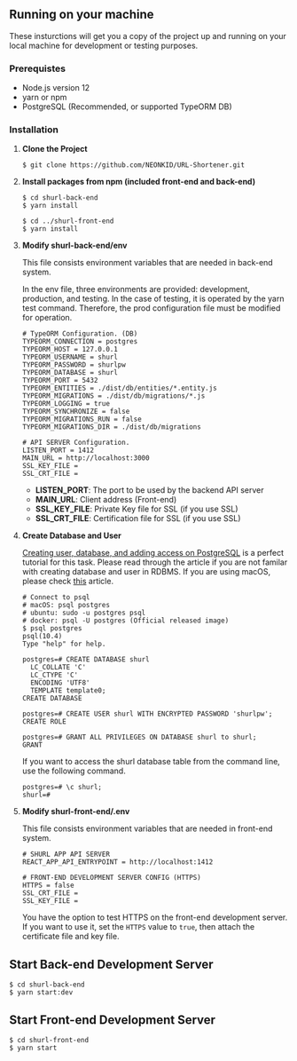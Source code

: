 ## Running on your machine

These insturctions will get you a copy of the project up and running on your local machine for development or testing purposes.



### Prerequistes

* Node.js version 12
* yarn or npm
* PostgreSQL (Recommended, or supported TypeORM DB)



### Installation

1. **Clone the Project**

   ```
   $ git clone https://github.com/NEONKID/URL-Shortener.git
   ```

2. **Install packages from npm (included front-end and back-end)**

   ```
   $ cd shurl-back-end
   $ yarn install
   
   $ cd ../shurl-front-end
   $ yarn install
   ```

3. **Modify shurl-back-end/env**

   This file consists environment variables that are needed in back-end system.

   In the env file, three environments are provided: development, production, and testing. In the case of testing, it is operated by the yarn test command. Therefore, the prod configuration file must be modified for operation.

   ```
   # TypeORM Configuration. (DB)
   TYPEORM_CONNECTION = postgres
   TYPEORM_HOST = 127.0.0.1
   TYPEORM_USERNAME = shurl
   TYPEORM_PASSWORD = shurlpw
   TYPEORM_DATABASE = shurl
   TYPEORM_PORT = 5432
   TYPEORM_ENTITIES = ./dist/db/entities/*.entity.js
   TYPEORM_MIGRATIONS = ./dist/db/migrations/*.js
   TYPEORM_LOGGING = true
   TYPEORM_SYNCHRONIZE = false
   TYPEORM_MIGRATIONS_RUN = false
   TYPEORM_MIGRATIONS_DIR = ./dist/db/migrations
   
   # API SERVER Configuration.
   LISTEN_PORT = 1412
   MAIN_URL = http://localhost:3000
   SSL_KEY_FILE =
   SSL_CRT_FILE =
   ```

   * **LISTEN_PORT**: The port to be used by the backend API server
   * **MAIN_URL**: Client address (Front-end)
   * **SSL_KEY_FILE**: Private Key file for SSL (if you use SSL)
   * **SSL_CRT_FILE**: Certification file for SSL (if you use SSL)

4. **Create Database and User**

   [Creating user, database, and adding access on PostgreSQL](https://medium.com/coding-blocks/creating-user-database-and-adding-access-on-postgresql-8bfcd2f4a91e) is a perfect tutorial for this task. Please read through the article if you are not familar with creating database and user in RDBMS. If you are using macOS, please check [this](https://www.codementor.io/engineerapart/getting-started-with-postgresql-on-mac-osx-are8jcopb) article.

   ```
   # Connect to psql
   # macOS: psql postgres
   # ubuntu: sudo -u postgres psql
   # docker: psql -U postgres (Official released image)
   $ psql postgres
   psql(10.4)
   Type "help" for help.
   
   postgres=# CREATE DATABASE shurl
     LC_COLLATE 'C'
     LC_CTYPE 'C'
     ENCODING 'UTF8'
     TEMPLATE template0;
   CREATE DATABASE
   
   postgres=# CREATE USER shurl WITH ENCRYPTED PASSWORD 'shurlpw';
   CREATE ROLE
   
   postgres=# GRANT ALL PRIVILEGES ON DATABASE shurl to shurl;
   GRANT
   ```

   If you want to access the shurl database table from the command line, use the following command.

   ```
   postgres=# \c shurl;
   shurl=#
   ```

5. **Modify shurl-front-end/.env**

   This file consists environment variables that are needed in front-end system.

   ```
   # SHURL APP API SERVER
   REACT_APP_API_ENTRYPOINT = http://localhost:1412
   
   # FRONT-END DEVELOPMENT SERVER CONFIG (HTTPS)
   HTTPS = false
   SSL_CRT_FILE =
   SSL_KEY_FILE =
   ```

   You have the option to test HTTPS on the front-end development server. If you want to use it, set the ```HTTPS``` value to ```true```, then attach the certificate file and key file.



## Start Back-end Development Server

```
$ cd shurl-back-end
$ yarn start:dev
```



## Start Front-end Development Server

```
$ cd shurl-front-end
$ yarn start
```

